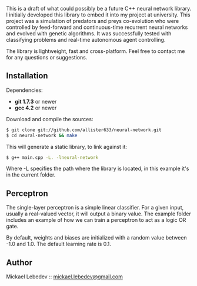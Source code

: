 This is a draft of what could possibly be a future C++ neural network library. I initially developed this library to embed it
into my project at university. This project was a simulation of predators and preys co-evolution who were controlled by feed-forward and continuous-time recurrent neural networks and evolved with genetic algorithms. It was successfully tested with
classifying problems and real-time autonomous agent controlling.

The library is lightweight, fast and cross-platform. Feel free to contact me for any questions or suggestions.

Installation
------------

Dependencies:

* **git 1.7.3** or newer
* **gcc 4.2** or newer

Download and compile the sources:

~~~ sh
$ git clone git://github.com/allister633/neural-network.git
$ cd neural-network && make
~~~

This will generate a static library, to link against it:

~~~ sh
$ g++ main.cpp -L. -lneural-network
~~~

Where -L specifies the path where the library is located, in this example it's in the current folder.

Perceptron
----------

The single-layer perceptron is a simple linear classifier. For a given input, usually a real-valued vector, it will output
a binary value. The example folder includes an example of how we can train a perceptron to act as a logic OR gate.

By default, weights and biases are initialized with a random value between -1.0 and 1.0. The default learning rate is 0.1.

Author
------
Mickael Lebedev :: mickael.lebedev@gmail.com